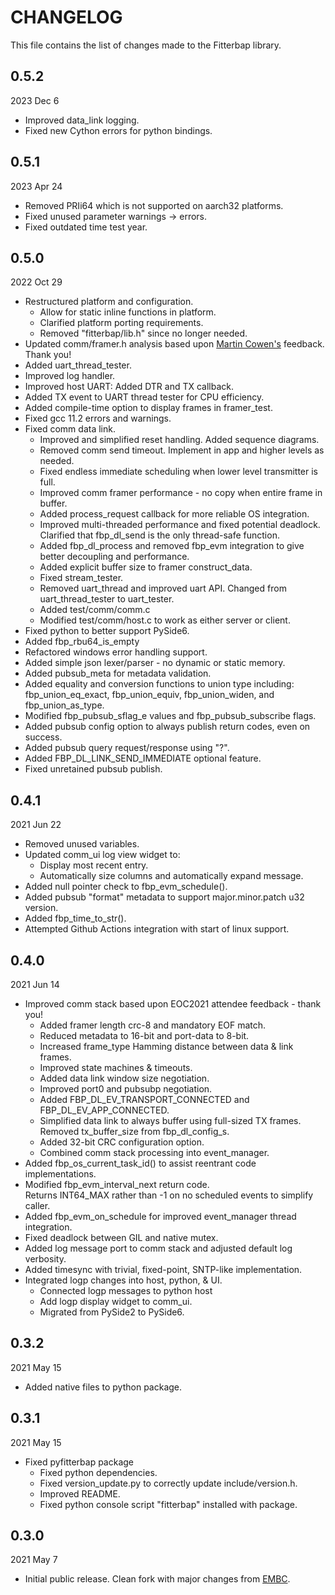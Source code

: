 
# CHANGELOG

This file contains the list of changes made to the Fitterbap library.


## 0.5.2

2023 Dec 6

* Improved data_link logging.
* Fixed new Cython errors for python bindings.


## 0.5.1

2023 Apr 24

* Removed PRIi64 which is not supported on aarch32 platforms.
* Fixed unused parameter warnings -> errors.
* Fixed outdated time test year.


## 0.5.0

2022 Oct 29

* Restructured platform and configuration.
  * Allow for static inline functions in platform.
  * Clarified platform porting requirements.
  * Removed "fitterbap/lib.h" since no longer needed.
* Updated comm/framer.h analysis based upon
  [Martin Cowen's](http://blog.martincowen.me.uk/using-and-misusing-crcs.html)
  feedback.  Thank you!
* Added uart_thread_tester.
* Improved log handler.
* Improved host UART: Added DTR and TX callback.
* Added TX event to UART thread tester for CPU efficiency.
* Added compile-time option to display frames in framer_test.
* Fixed gcc 11.2 errors and warnings.
* Fixed comm data link.
  * Improved and simplified reset handling.  Added sequence diagrams.
  * Removed comm send timeout.  Implement in app and higher levels as needed.
  * Fixed endless immediate scheduling when lower level transmitter is full.
  * Improved comm framer performance - no copy when entire frame in buffer.
  * Added process_request callback for more reliable OS integration.
  * Improved multi-threaded performance and fixed potential deadlock.
    Clarified that fbp_dl_send is the only thread-safe function.
  * Added fbp_dl_process and removed fbp_evm integration to give better
    decoupling and performance.
  * Added explicit buffer size to framer construct_data.
  * Fixed stream_tester.
  * Removed uart_thread and improved uart API.
    Changed from uart_thread_tester to uart_tester.
  * Added test/comm/comm.c
  * Modified test/comm/host.c to work as either server or client.
* Fixed python to better support PySide6.
* Added fbp_rbu64_is_empty
* Refactored windows error handling support.
* Added simple json lexer/parser - no dynamic or static memory.
* Added pubsub_meta for metadata validation.
* Added equality and conversion functions to union type including:
  fbp_union_eq_exact, fbp_union_equiv, fbp_union_widen, and fbp_union_as_type.
* Modified fbp_pubsub_sflag_e values and fbp_pubsub_subscribe flags.
* Added pubsub config option to always publish return codes, even on success.
* Added pubsub query request/response using "?".
* Added FBP_DL_LINK_SEND_IMMEDIATE optional feature.
* Fixed unretained pubsub publish.


## 0.4.1

2021 Jun 22

*   Removed unused variables.
*   Updated comm_ui log view widget to:
    *    Display most recent entry.
    *    Automatically size columns and automatically expand message.
*   Added null pointer check to fbp_evm_schedule().
*   Added pubsub "format" metadata to support major.minor.patch u32 version.
*   Added fbp_time_to_str().
*   Attempted Github Actions integration with start of linux support.


## 0.4.0

2021 Jun 14

*   Improved comm stack based upon EOC2021 attendee feedback - thank you!
    *   Added framer length crc-8 and mandatory EOF match.
    *   Reduced metadata to 16-bit and port-data to 8-bit.
    *   Increased frame_type Hamming distance between data & link frames. 
    *   Improved state machines & timeouts.
    *   Added data link window size negotiation.    
    *   Improved port0 and pubsubp negotiation.
    *   Added FBP_DL_EV_TRANSPORT_CONNECTED and FBP_DL_EV_APP_CONNECTED.
    *   Simplified data link to always buffer using full-sized TX frames.
        Removed tx_buffer_size from fbp_dl_config_s.
    *   Added 32-bit CRC configuration option.
    *   Combined comm stack processing into event_manager.
*   Added fbp_os_current_task_id() to assist reentrant code implementations.
*   Modified fbp_evm_interval_next return code.  
    Returns INT64_MAX rather than -1 on no scheduled events to simplify caller.
*   Added fbp_evm_on_schedule for improved event_manager thread integration. 
*   Fixed deadlock between GIL and native mutex.
*   Added log message port to comm stack and adjusted default log verbosity.
*   Added timesync with trivial, fixed-point, SNTP-like implementation.
*   Integrated logp changes into host, python, & UI.
    *   Connected logp messages to python host
    *   Add logp display widget to comm_ui.
    *   Migrated from PySide2 to PySide6.


## 0.3.2

2021 May 15

*   Added native files to python package.


## 0.3.1

2021 May 15

*   Fixed pyfitterbap package
    *   Fixed python dependencies.
    *   Fixed version_update.py to correctly update include/version.h.
    *   Improved README.
    *   Fixed python console script "fitterbap" installed with package.


## 0.3.0

2021 May 7 

*   Initial public release.
    Clean fork with major changes from [EMBC](https://github.com/mliberty1/embc).
